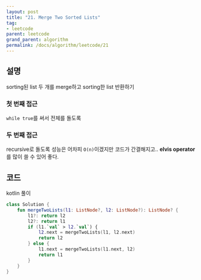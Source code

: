 ```yaml
---
layout: post
title: "21. Merge Two Sorted Lists"
tag:
- leetcode
parent: leetcode
grand_parent: algorithm
permalink: /docs/algorithm/leetcode/21
---
```


## 설명
sorting된 list 두 개를 merge하고 sorting한 list 반환하기

### 첫 번째 접근
`while true`를 써서 전체를 돌도록

### 두 번째 접근
recursive로 돌도록
성능은 어차피 `O(n)`이겠지만 코드가 간결해지고.. **elvis operator**를 많이 쓸 수 있어 좋다.


## 코드  
kotlin 풀이  
```kotlin
class Solution {
    fun mergeTwoLists(l1: ListNode?, l2: ListNode?): ListNode? {
        l1?: return l2
        l2?: return l1
        if (l1.`val` > l2.`val`) {
            l2.next = mergeTwoLists(l1, l2.next)
            return l2
        } else {
            l1.next = mergeTwoLists(l1.next, l2)
            return l1
        }
    }
}
```